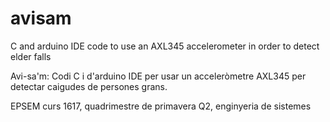 # avisam
C and arduino IDE code to use an AXL345 accelerometer in order to detect elder falls

Avi-sa'm:
Codi C i d'arduino IDE per usar un acceleròmetre AXL345 per detectar caigudes de persones grans.



EPSEM curs 1617, quadrimestre de primavera Q2, enginyeria de sistemes


